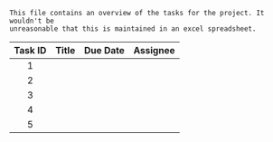 ```{note}
This file contains an overview of the tasks for the project. It wouldn't be
unreasonable that this is maintained in an excel spreadsheet.
```

| Task ID | Title | Due Date | Assignee |
| :-----: | :---: | :------: | :------: |
|    1    |       |          |          |
|    2    |       |          |          |
|    3    |       |          |          |
|    4    |       |          |          |
|    5    |       |          |          |


